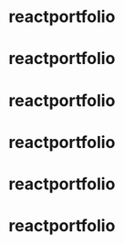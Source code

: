 # reactportfolio
# reactportfolio
# reactportfolio
# reactportfolio
# reactportfolio
# reactportfolio
